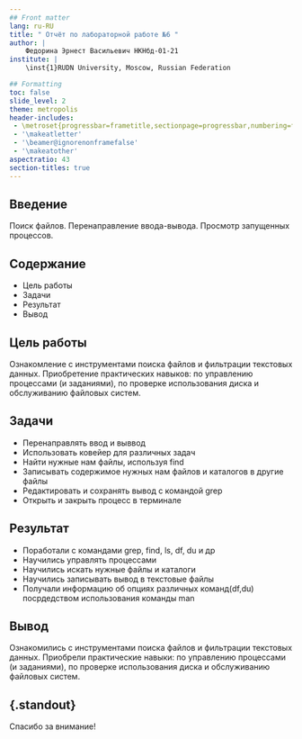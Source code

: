 ```yaml
---
## Front matter
lang: ru-RU
title: " Отчёт по лабораторной работе №6 "
author: |
	Федорина Эрнест Васильевич НКНбд-01-21
institute: |
	\inst{1}RUDN University, Moscow, Russian Federation

## Formatting
toc: false
slide_level: 2
theme: metropolis
header-includes: 
 - \metroset{progressbar=frametitle,sectionpage=progressbar,numbering=fraction}
 - '\makeatletter'
 - '\beamer@ignorenonframefalse'
 - '\makeatother'
aspectratio: 43
section-titles: true
---
```


## Введение
Поиск файлов. Перенаправление ввода-вывода. Просмотр запущенных процессов.

## Содержание

- Цель работы
- Задачи
- Результат
- Вывод

## Цель работы

Ознакомление с инструментами поиска файлов и фильтрации текстовых данных.
Приобретение практических навыков: по управлению процессами (и заданиями), по
проверке использования диска и обслуживанию файловых систем.

## Задачи
- Перенаправлять ввод и выввод
- Использовать ковейер для различных задач
- Найти нужные нам файлы, используя find
- Записывать содержимое нужных нам файлов и каталогов в другие файлы
- Редактировать и сохранять вывод с командой grep
- Открыть и закрыть процесс в терминале
## Результат
- Поработали с командами grep, find, ls, df, du и др
- Научились управлять процессами
- Научились искать нужные файлы и каталоги
- Научились записывать вывод в текстовые файлы
- Получали информацию об опциях различных команд(df,du) посрдедством использования команды man


## Вывод

Ознакомились с инструментами поиска файлов и фильтрации текстовых данных. Приобрели практические навыки: по управлению процессами (и заданиями), по проверке использования диска и обслуживанию файловых систем.

## {.standout}

Спасибо за внимание!
